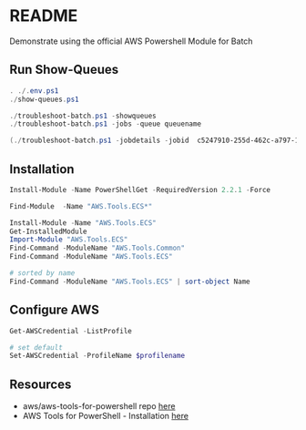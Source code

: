 # README

Demonstrate using the official AWS Powershell Module for Batch

## Run Show-Queues

```ps1
. ./.env.ps1   
./show-queues.ps1  

./troubleshoot-batch.ps1 -showqueues
./troubleshoot-batch.ps1 -jobs -queue queuename

(./troubleshoot-batch.ps1 -jobdetails -jobid  c5247910-255d-462c-a797-18a651fd0197).Attempts[0].Container

```

## Installation

```ps1
Install-Module -Name PowerShellGet -RequiredVersion 2.2.1 -Force

Find-Module  -Name "AWS.Tools.ECS*"

Install-Module -Name "AWS.Tools.ECS"
Get-InstalledModule
Import-Module "AWS.Tools.ECS"
Find-Command -ModuleName "AWS.Tools.Common"
Find-Command -ModuleName "AWS.Tools.ECS"

# sorted by name
Find-Command -ModuleName "AWS.Tools.ECS" | sort-object Name
```

## Configure AWS

```ps1
Get-AWSCredential -ListProfile

# set default
Set-AWSCredential -ProfileName $profilename
```

## Resources  

* aws/aws-tools-for-powershell repo [here](https://github.com/aws/aws-tools-for-powershell)
* AWS Tools for PowerShell - Installation [here](https://docs.aws.amazon.com/powershell/latest/reference/Index.html)
